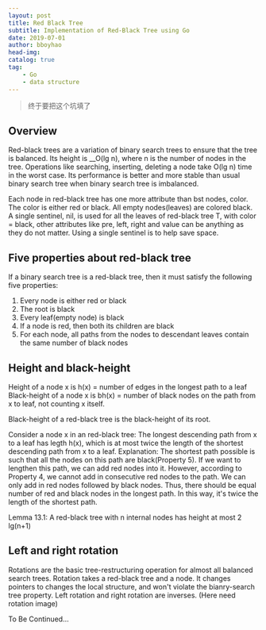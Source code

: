 ```yaml
---
layout: post
title: Red Black Tree
subtitle: Implementation of Red-Black Tree using Go
date: 2019-07-01
author: bboyhao
head-img:
catalog: true
tag:
    - Go
    - data structure
---
```


>终于要把这个坑填了

## Overview 
Red-black trees are a variation of binary search trees to ensure that the tree
is balanced. Its height is __O(lg n), where n is the number of nodes in the tree.
Operations like searching, inserting, deleting a node take O(lg n) time in the
worst case. Its performance is better and more stable than usual binary search
tree when binary search tree is imbalanced.

Each node in red-black tree has one more attribute than bst nodes, color. The
color is either red or black. All empty nodes(leaves) are colored black. A
single sentinel, nil, is used for all the leaves of red-black tree T, with color
= black, other attributes like pre, left, right and value can be anything as
they do not matter. Using a single sentinel is to help save space.

## Five properties about red-black tree
If a binary search tree is a red-black tree, then it must satisfy the following
five properties:
1. Every node is either red or black
2. The root is black
3. Every leaf(empty node) is black
4. If a node is red, then both its children are black
5. For each node, all paths from the nodes to descendant leaves contain the same
   number of black nodes

## Height and black-height
Height of a node x is h(x) = number of edges in the longest path to a leaf
Black-height of a node x is bh(x) = number of black nodes on the path from x to
leaf, not counting x itself.

Black-height of a red-black tree is the black-height of its root.

Consider a node x in an red-black tree: The longest descending path from x to a
leaf has legth h(x), which is at most twice the length of the shortest descending
path from x to a leaf.
Explanation: The shortest path possible is such that all the nodes on this path
are black(Property 5). If we want to lengthen this path, we can add red nodes into it.
However, according to Property 4, we cannot add in consecutive red nodes to the
path. We can only add in red nodes followed by black nodes. Thus, there should
be equal number of red and black nodes in the longest path. In this way, it's
twice the length of the shortest path.

Lemma 13.1: A red-black tree with n internal nodes has height at most 2 lg(n+1)

## Left and right rotation
Rotations are the basic tree-restructuring operation for almost all balanced
search trees. Rotation takes a red-black tree and a node. It changes pointers to
changes the local structure, and won't violate the bianry-search tree property.
Left rotation and right rotation are inverses.
(Here need rotation image)

To Be Continued...


